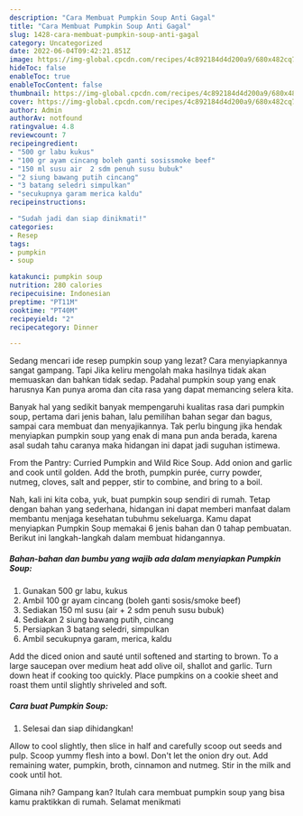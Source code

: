 ```yaml
---
description: "Cara Membuat Pumpkin Soup Anti Gagal"
title: "Cara Membuat Pumpkin Soup Anti Gagal"
slug: 1428-cara-membuat-pumpkin-soup-anti-gagal
category: Uncategorized
date: 2022-06-04T09:42:21.851Z
image: https://img-global.cpcdn.com/recipes/4c892184d4d200a9/680x482cq70/pumpkin-soup-foto-resep-utama.jpg
hideToc: false
enableToc: true
enableTocContent: false
thumbnail: https://img-global.cpcdn.com/recipes/4c892184d4d200a9/680x482cq70/pumpkin-soup-foto-resep-utama.jpg
cover: https://img-global.cpcdn.com/recipes/4c892184d4d200a9/680x482cq70/pumpkin-soup-foto-resep-utama.jpg
author: Admin
authorAv: notfound
ratingvalue: 4.8
reviewcount: 7
recipeingredient:
- "500 gr labu kukus"
- "100 gr ayam cincang boleh ganti sosissmoke beef"
- "150 ml susu air  2 sdm penuh susu bubuk"
- "2 siung bawang putih cincang"
- "3 batang seledri simpulkan"
- "secukupnya garam merica kaldu"
recipeinstructions:

- "Sudah jadi dan siap dinikmati!"
categories:
- Resep
tags:
- pumpkin
- soup

katakunci: pumpkin soup 
nutrition: 280 calories
recipecuisine: Indonesian
preptime: "PT11M"
cooktime: "PT40M"
recipeyield: "2"
recipecategory: Dinner

---
```



Sedang mencari ide resep pumpkin soup yang lezat? Cara menyiapkannya sangat gampang. Tapi Jika keliru mengolah maka hasilnya tidak akan memuaskan dan bahkan tidak sedap. Padahal pumpkin soup yang enak harusnya Kan punya aroma dan cita rasa yang dapat memancing selera kita.


Banyak hal yang sedikit banyak mempengaruhi kualitas rasa dari pumpkin soup, pertama dari jenis bahan, lalu pemilihan bahan segar dan bagus, sampai cara membuat dan menyajikannya. Tak perlu bingung jika hendak menyiapkan pumpkin soup yang enak di mana pun anda berada, karena asal sudah tahu caranya maka hidangan ini dapat jadi suguhan istimewa.

From the Pantry: Curried Pumpkin and Wild Rice Soup. Add onion and garlic and cook until golden. Add the broth, pumpkin purée, curry powder, nutmeg, cloves, salt and pepper, stir to combine, and bring to a boil.


Nah, kali ini kita coba, yuk, buat pumpkin soup sendiri di rumah. Tetap dengan bahan yang sederhana, hidangan ini dapat memberi manfaat dalam membantu menjaga kesehatan tubuhmu sekeluarga. Kamu dapat menyiapkan Pumpkin Soup memakai 6 jenis bahan dan 0 tahap pembuatan. Berikut ini langkah-langkah dalam membuat hidangannya.

<!--inarticleads1-->

##### Bahan-bahan dan bumbu yang wajib ada dalam menyiapkan Pumpkin Soup:

1. Gunakan 500 gr labu, kukus
1. Ambil 100 gr ayam cincang (boleh ganti sosis/smoke beef)
1. Sediakan 150 ml susu (air + 2 sdm penuh susu bubuk)
1. Sediakan 2 siung bawang putih, cincang
1. Persiapkan 3 batang seledri, simpulkan
1. Ambil secukupnya garam, merica, kaldu


Add the diced onion and sauté until softened and starting to brown. To a large saucepan over medium heat add olive oil, shallot and garlic. Turn down heat if cooking too quickly. Place pumpkins on a cookie sheet and roast them until slightly shriveled and soft. 

<!--inarticleads2-->

##### Cara buat Pumpkin Soup:


1. Selesai dan siap dihidangkan!

Allow to cool slightly, then slice in half and carefully scoop out seeds and pulp. Scoop yummy flesh into a bowl. Don&#39;t let the onion dry out. Add remaining water, pumpkin, broth, cinnamon and nutmeg. Stir in the milk and cook until hot. 

Gimana nih? Gampang kan? Itulah cara membuat pumpkin soup yang bisa kamu praktikkan di rumah. Selamat menikmati
